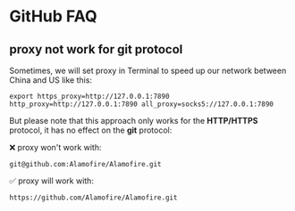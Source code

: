 # GitHub FAQ

## proxy not work for git protocol

Sometimes, we will set proxy in Terminal to speed up our network between China and US like this:

```console
export https_proxy=http://127.0.0.1:7890 http_proxy=http://127.0.0.1:7890 all_proxy=socks5://127.0.0.1:7890
```

But please note that this approach only works for the **HTTP/HTTPS** protocol, it has no effect on the **git** protocol:

❌ proxy won't work with:

```plaintext
git@github.com:Alamofire/Alamofire.git
```

✅ proxy will work with:

```plaintext
https://github.com/Alamofire/Alamofire.git 
```
